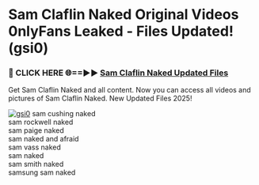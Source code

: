 # Sam Claflin Naked Original Videos 0nlyFans Leaked - Files Updated! (gsi0)

<h3>🔴 CLICK HERE 🌐==►► <a href="https://tinyurl.com/yckcrads" rel="nofollow">Sam Claflin Naked Updated Files</a></h3>

Get Sam Claflin Naked and all content. Now you can access all videos and pictures of Sam Claflin Naked. New Updated Files 2025!

[![gsi0](https://i.imgur.com/hpKpOFt.gif)](https://tinyurl.com/yckcrads)
sam cushing naked<br>
sam rockwell naked<br>
sam paige naked<br>
sam naked and afraid<br>
sam vass naked<br>
sam naked<br>
sam smith naked<br>
samsung sam naked